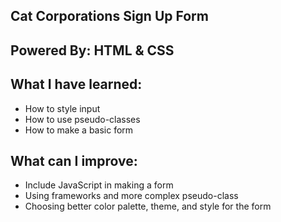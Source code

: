 Cat Corporations Sign Up Form
  -

Powered By: HTML & CSS
  -

What I have learned:
  - 
  - How to style input
  - How to use pseudo-classes
  - How to make a basic form

What can I improve:
  -
  - Include JavaScript in making a form
  - Using frameworks and more complex pseudo-class
  - Choosing better color palette, theme, and style for the form
